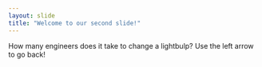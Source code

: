 ```yaml
---
layout: slide
title: "Welcome to our second slide!"
---
```

How many engineers does it take to change a lightbulp?
Use the left arrow to go back!
